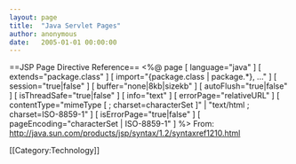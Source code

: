 ```yaml
---
layout: page
title:  "Java Servlet Pages"
author: anonymous
date:   2005-01-01 00:00:00
---
```


==JSP Page Directive Reference==
<%@ page
  [ language="java" ]
  [ extends="package.class" ]
  [ import="{package.class | package.*}, ..." ]
  [ session="true|false" ]
  [ buffer="none|8kb|sizekb" ]
  [ autoFlush="true|false" ]
  [ isThreadSafe="true|false" ]
  [ info="text" ]
  [ errorPage="relativeURL" ]
  [ contentType="mimeType [ ; charset=characterSet ]" |
      "text/html ; charset=ISO-8859-1" ]
  [ isErrorPage="true|false" ]
  [ pageEncoding="characterSet | ISO-8859-1" ]
%>
From: http://java.sun.com/products/jsp/syntax/1.2/syntaxref1210.html

[[Category:Technology]]